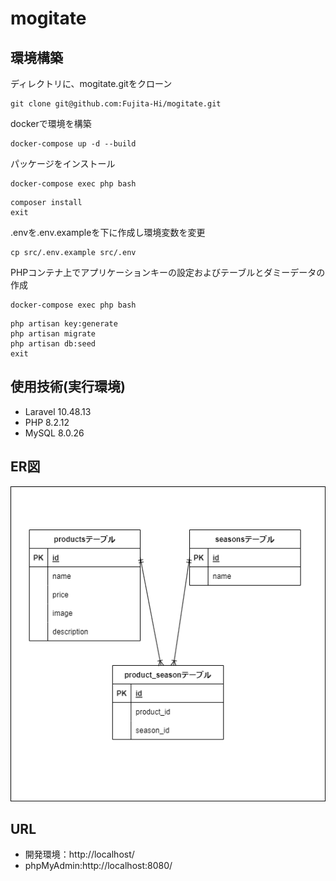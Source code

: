 # mogitate

## 環境構築
ディレクトリに、mogitate.gitをクローン
```
git clone git@github.com:Fujita-Hi/mogitate.git
```

dockerで環境を構築
```
docker-compose up -d --build
```

パッケージをインストール
```
docker-compose exec php bash
```
```
composer install
exit
```

.envを.env.exampleを下に作成し環境変数を変更  
```
cp src/.env.example src/.env
```

PHPコンテナ上でアプリケーションキーの設定およびテーブルとダミーデータの作成
```
docker-compose exec php bash
```
```
php artisan key:generate
php artisan migrate
php artisan db:seed
exit
```


## 使用技術(実行環境)
* Laravel 10.48.13
* PHP 8.2.12
* MySQL 8.0.26

## ER図
![ER](img/ER.drawio.png)

## URL
* 開発環境：http://localhost/
* phpMyAdmin:http://localhost:8080/
